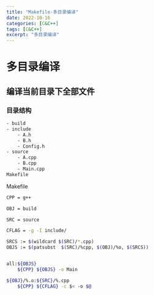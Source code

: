 ```yaml
---
title: "Makefile-多目录编译"
date: 2022-10-16
categories: [C&C++]
tags: [C&C++]
excerpt: "多目录编译"
---
```


# 多目录编译

## 编译当前目录下全部文件

### 目录结构

```sh
- build
- include
    - A.h
    - B.h
    - Config.h
- source
    - A.cpp
    - B.cpp
    - Main.cpp
Makefile
```

Makefile

```sh
CPP = g++

OBJ = build

SRC = source

CFLAG = -g -I include/

SRCS := $(wildcard $(SRC)/*.cpp)
OBJS := $(patsubst  $(SRC)/%cpp, $(OBJ)/%o, $(SRCS))


all:${OBJS}
    ${CPP} ${OBJS} -o Main

${OBJ}/%.o:${SRC}/%.cpp
    ${CPP} ${CFLAG} -c $< -o $@
```
